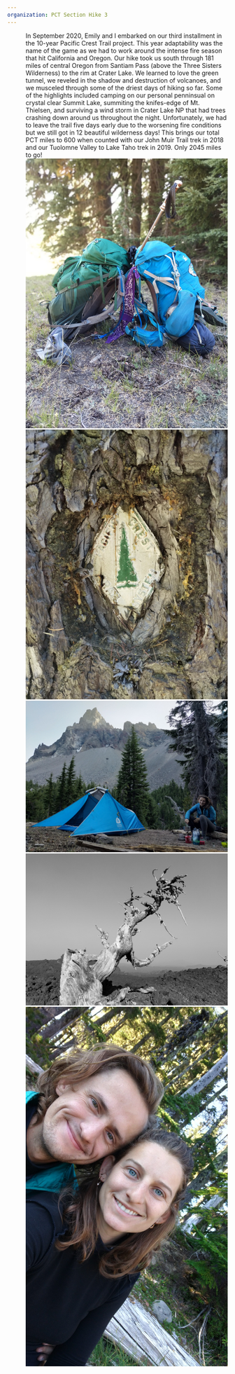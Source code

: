 ```yaml
---
organization: PCT Section Hike 3
---
```

<p style="margin-left: 3em;">
In September 2020, Emily and I embarked on our third installment in the 10-year Pacific Crest Trail project. This year adaptability was the name of the game as we had to work around the intense fire season that hit California and Oregon. Our hike took us south through 181 miles of central Oregon from Santiam Pass (above the Three Sisters Wilderness) to the rim at Crater Lake. We learned to love the green tunnel, we reveled in the shadow and destruction of volcanoes, and we musceled through some of the driest days of hiking so far.
Some of the highlights included camping on our personal penninsual on crystal clear Summit Lake, summiting the knifes-edge of Mt. Thielsen, and surviving a wind storm in Crater Lake NP that had trees crashing down around us throughout the night. Unfortunately, we had to leave the trail five days early due to the worsening fire conditions but we still got in 12 beautiful wilderness days!
This brings our total PCT miles to 600 when counted with our John Muir Trail trek in 2018 and our Tuolomne Valley to Lake Taho trek in 2019. Only 2045 miles to go!

<br>
<img src="/images/pct-3/pct-packs.JPG">
<br>
<img src="/images/pct-3/pct-shield.JPG">
<br>
<img src="/images/pct-3/pct-thielsen.JPG">
<br>
<img src="/images/pct-3/pct-tree.JPG">
<br>
<img src="/images/pct-3/pct-selfie.JPG">
